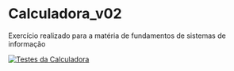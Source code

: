 # Calculadora_v02
Exercício realizado para a matéria de fundamentos de sistemas de informação

[![Testes da Calculadora](https://github.com/Maevi05/Calculadora_v02/actions/workflows/python-app.yml/badge.svg)](https://github.com/Maevi05/Calculadora_v02/actions/workflows/python-app.yml)
